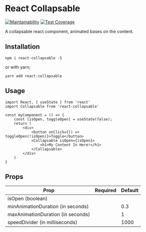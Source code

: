 # React Collapsable

[![Maintainability](https://api.codeclimate.com/v1/badges/299653f46371c688a3ab/maintainability)](https://codeclimate.com/github/dahliacreative/react-collapsable/maintainability)
[![Test Coverage](https://api.codeclimate.com/v1/badges/299653f46371c688a3ab/test_coverage)](https://codeclimate.com/github/dahliacreative/react-collapsable/test_coverage)

A collapsable react component, animated bases on the content.

## Installation

```
npm i react-collapsable -S
```

or with yarn;

```
yarn add react-collapsable
```

## Usage

```
import React, { useState } from 'react'
import Collapsable from 'react-collapsable'

const myComponent = () => {
    const [isOpen, toggleOpen] = useState(false);
    return (
        <div>
            <button onClick={() => toggleOpen(!isOpen)}>Toggle</button>
            <Collapsable isOpen={isOpen}>
                <h1>My Content In Here!</h1>
            </Collapsable>
        </div>
    )
}
```

## Props

| Prop                              | Required | Default |
| --------------------------------- | -------- | ------- |
| isOpen (boolean)                  |          |         |
| minAnimationDuration (in seconds) |          | 0.3     |
| maxAnimationDuration (in seconds) |          | 1       |
| speedDivider (in milliseconds)    |          | 1000    |
